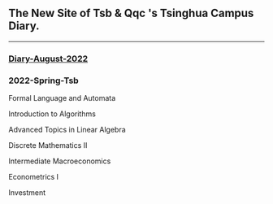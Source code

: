 ## The New Site of  Tsb & Qqc 's Tsinghua Campus Diary.

------
### [Diary-August-2022](https://Sibo-Tian.github.io//Diary//清华园日记第四部.md)

### 2022-Spring-Tsb

Formal Language and Automata

Introduction to Algorithms

Advanced Topics in Linear Algebra

Discrete Mathematics II

Intermediate Macroeconomics

Econometrics I

Investment
